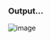 ### Output...
![image](https://user-images.githubusercontent.com/75117366/198513058-4760c7c9-249d-4930-8fde-793312b77faa.png)
